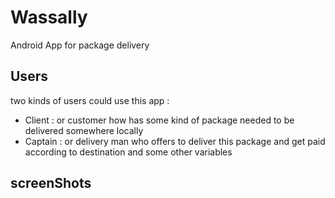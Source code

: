 # Wassally 
Android App for package delivery

## Users 
two kinds of users could use this app :
* Client : or customer how has some kind of package needed to be delivered somewhere locally
* Captain : or delivery man who offers to deliver this package and get paid according to destination and some other variables

## screenShots 

